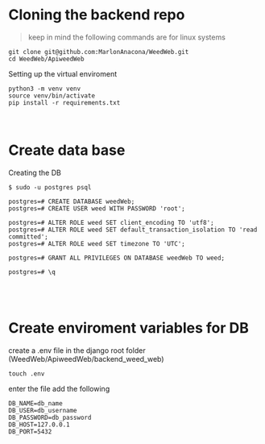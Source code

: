 # Cloning the backend repo

> keep in mind the following commands are for linux systems
```
git clone git@github.com:MarlonAnacona/WeedWeb.git
cd WeedWeb/ApiweedWeb
````
Setting up the virtual enviroment
```
python3 -m venv venv
source venv/bin/activate
pip install -r requirements.txt
```
<br>

# Create data base

Creating the DB
```
$ sudo -u postgres psql
```
```
postgres=# CREATE DATABASE weedWeb;
postgres=# CREATE USER weed WITH PASSWORD 'root';
```
```
postgres=# ALTER ROLE weed SET client_encoding TO 'utf8';
postgres=# ALTER ROLE weed SET default_transaction_isolation TO 'read committed';
postgres=# ALTER ROLE weed SET timezone TO 'UTC';
```
```
postgres=# GRANT ALL PRIVILEGES ON DATABASE weedWeb TO weed;
```
```
postgres=# \q
```

<br>

<!-- 
Making the migrations
```
(venv)$ python manage.py makemigrations
(venv)$ python manage.py migrate
```
After this you should see the default tables that django creates 
-->

<br>


# Create enviroment variables for DB

create a .env file in the django root folder (WeedWeb/ApiweedWeb/backend_weed_web)

```
touch .env
```

enter the file add the following 

```
DB_NAME=db_name
DB_USER=db_username
DB_PASSWORD=db_password
DB_HOST=127.0.0.1
DB_PORT=5432
```
